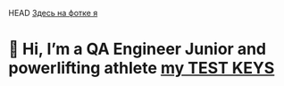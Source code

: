 HEAD
[Здесь на фотке я](https://github.com/Bogdasarka/Bogdasarka/blob/4a01c6452ff604608bf175e8d656f014e28c3768/CbvHBDDwkSs.jpg)

👋 Hi, I’m a QA Engineer Junior and powerlifting athlete
[my TEST KEYS](https://docs.google.com/spreadsheets/d/1jJkEP84cPi6hK_71esHM8ktNfoyMZL6aqErAG5z2Twc/edit?usp=sharing)
=======


